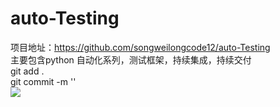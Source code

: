 # auto-Testing
项目地址：https://github.com/songweilongcode12/auto-Testing  <br>
主要包含python 自动化系列，测试框架，持续集成，持续交付<br>
git add .<br>
git commit -m ''<br>
![](https://img.shields.io/badge/python-brightgreen.svg)

